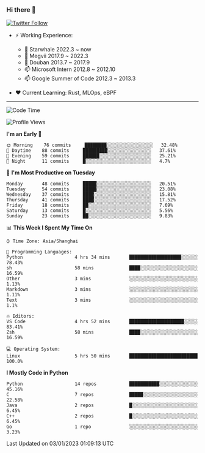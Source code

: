 ### Hi there 👋

[![Twitter Follow](https://img.shields.io/twitter/follow/tianweidut?style=social)](https://twitter.com/tianweidut)

- ⚡ Working Experience:
  - 🔭 Starwhale 2022.3 ~ now
  - 🌱 Megvii 2017.9 ~ 2022.3
  - 🌱 Douban 2013.7 ~ 2017.9
  - 📫 Microsoft Intern 2012.8 ~ 2012.10
  - 📫 Google Summer of Code 2012.3 ~ 2013.3

- ❤️ Current Learning: Rust, MLOps, eBPF

---
<!--START_SECTION:waka-->
![Code Time](http://img.shields.io/badge/Code%20Time-3%2C565%20hrs%2013%20mins-blue)

![Profile Views](http://img.shields.io/badge/Profile%20Views-0-blue)

**I'm an Early 🐤** 

```text
🌞 Morning    76 commits     ████████░░░░░░░░░░░░░░░░░   32.48% 
🌆 Daytime    88 commits     █████████░░░░░░░░░░░░░░░░   37.61% 
🌃 Evening    59 commits     ██████░░░░░░░░░░░░░░░░░░░   25.21% 
🌙 Night      11 commits     █░░░░░░░░░░░░░░░░░░░░░░░░   4.7%

```
📅 **I'm Most Productive on Tuesday** 

```text
Monday       48 commits     █████░░░░░░░░░░░░░░░░░░░░   20.51% 
Tuesday      54 commits     █████░░░░░░░░░░░░░░░░░░░░   23.08% 
Wednesday    37 commits     ████░░░░░░░░░░░░░░░░░░░░░   15.81% 
Thursday     41 commits     ████░░░░░░░░░░░░░░░░░░░░░   17.52% 
Friday       18 commits     ██░░░░░░░░░░░░░░░░░░░░░░░   7.69% 
Saturday     13 commits     █░░░░░░░░░░░░░░░░░░░░░░░░   5.56% 
Sunday       23 commits     ██░░░░░░░░░░░░░░░░░░░░░░░   9.83%

```


📊 **This Week I Spent My Time On** 

```text
⌚︎ Time Zone: Asia/Shanghai

💬 Programming Languages: 
Python                   4 hrs 34 mins       ███████████████████░░░░░░   78.43% 
sh                       58 mins             ████░░░░░░░░░░░░░░░░░░░░░   16.59% 
Other                    3 mins              ░░░░░░░░░░░░░░░░░░░░░░░░░   1.13% 
Markdown                 3 mins              ░░░░░░░░░░░░░░░░░░░░░░░░░   1.11% 
Text                     3 mins              ░░░░░░░░░░░░░░░░░░░░░░░░░   1.1%

🔥 Editors: 
VS Code                  4 hrs 52 mins       ████████████████████░░░░░   83.41% 
Zsh                      58 mins             ████░░░░░░░░░░░░░░░░░░░░░   16.59%

💻 Operating System: 
Linux                    5 hrs 50 mins       █████████████████████████   100.0%

```

**I Mostly Code in Python** 

```text
Python                   14 repos            ███████████░░░░░░░░░░░░░░   45.16% 
C                        7 repos             █████░░░░░░░░░░░░░░░░░░░░   22.58% 
Java                     2 repos             █░░░░░░░░░░░░░░░░░░░░░░░░   6.45% 
C++                      2 repos             █░░░░░░░░░░░░░░░░░░░░░░░░   6.45% 
Go                       1 repo              ░░░░░░░░░░░░░░░░░░░░░░░░░   3.23%

```



 Last Updated on 03/01/2023 01:09:13 UTC
<!--END_SECTION:waka-->